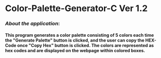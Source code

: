 # Color-Palette-Generator-C Ver 1.2
### _About the application_:
#### This program generates a color palette consisting of 5 colors each time the "Generate Palette" button is clicked, and the user can copy the HEX-Code once "Copy Hex" button is clicked. The colors are represented as hex codes and are displayed on the webpage within colored boxes.
